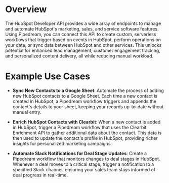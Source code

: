 # Overview

The HubSpot Developer API provides a wide array of endpoints to manage and automate HubSpot's marketing, sales, and service software features. Using Pipedream, you can connect this API to create custom, serverless workflows that trigger based on events in HubSpot, perform operations on your data, or sync data between HubSpot and other services. This unlocks potential for enhanced lead management, customer engagement tracking, and personalized content delivery, all while reducing manual workload.

# Example Use Cases

- **Sync New Contacts to a Google Sheet**: Automate the process of adding new HubSpot contacts to a Google Sheet. Each time a new contact is created in HubSpot, a Pipedream workflow triggers and appends the contact's details to your sheet, keeping your records up-to-date without manual entry.

- **Enrich HubSpot Contacts with Clearbit**: When a new contact is added in HubSpot, trigger a Pipedream workflow that uses the Clearbit Enrichment API to gather additional data about the contact. This data is then used to update the contact's profile in HubSpot, providing richer insights for personalized marketing campaigns.

- **Automate Slack Notifications for Deal Stage Updates**: Create a Pipedream workflow that monitors changes to deal stages in HubSpot. Whenever a deal moves to a critical stage, trigger a notification to a specified Slack channel, ensuring your sales team stays informed of deal progress in real-time.
